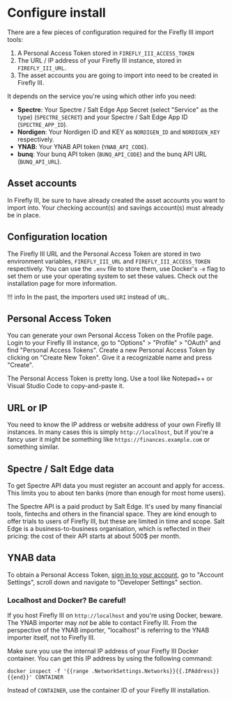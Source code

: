 # Configure install

There are a few pieces of configuration required for the Firefly III import tools:

1. A Personal Access Token stored in `FIREFLY_III_ACCESS_TOKEN`
2. The URL / IP address of your Firefly III instance, stored in `FIREFLY_III_URL`.
3. The asset accounts you are going to import into need to be created in Firefly III.

It depends on the service you're using which other info you need:

- **Spectre**: Your Spectre / Salt Edge App Secret (select "Service" as the type) (`SPECTRE_SECRET`) and your Spectre / Salt Edge App ID (`SPECTRE_APP_ID`).
- **Nordigen**: Your Nordigen ID and KEY as `NORDIGEN_ID` and `NORDIGEN_KEY` respectively.
- **YNAB**: Your YNAB API token (`YNAB_API_CODE`).
- **bunq**: Your bunq API token (`BUNQ_API_CODE`) and the bunq API URL (`BUNQ_API_URL`).

## Asset accounts

In Firefly III, be sure to have already created the asset accounts you want to import into. Your checking account(s) and savings account(s) must already be in place.

## Configuration location

The Firefly III URL and the Personal Access Token are stored in two environment variables, `FIREFLY_III_URL` and `FIREFLY_III_ACCESS_TOKEN` respectively. You can use the `.env` file to store them, use Docker's `-e` flag to set them or use your operating system to set these values. Check out the installation page for more information.

!!! info
    In the past, the importers used `URI` instead of `URL`.

## Personal Access Token

You can generate your own Personal Access Token on the Profile page. Login to your Firefly III instance, go to "Options" > "Profile" > "OAuth" and find "Personal Access Tokens". Create a new Personal Access Token by clicking on "Create New Token". Give it a recognizable name and press "Create".

The Personal Access Token is pretty long. Use a tool like Notepad++ or Visual Studio Code to copy-and-paste it.

## URL or IP

You need to know the IP address or website address of your own Firefly III instances. In many cases this is simply `http://localhost`, but if you're a fancy user it might be something like `https://finances.example.com` or something similar.

## Spectre / Salt Edge data

To get Spectre API data you must register an account and apply for access. This limits you to about ten banks (more than enough for most home users).

The Spectre API is a paid product by Salt Edge. It's used by many financial tools, fintechs and others in the financial space. They are kind enough to offer trials to users of Firefly III, but these are limited in time and scope. Salt Edge is a business-to-business organisation, which is reflected in their pricing: the cost of their API starts at about 500$ per month.

## YNAB data

To obtain a Personal Access Token, [sign in to your account](https://app.youneedabudget.com/settings), go to "Account Settings", scroll down and navigate to "Developer Settings" section.

### Localhost and Docker? Be careful!

If you host Firefly III on `http://localhost` and you're using Docker, beware. The YNAB importer may *not* be able to contact Firefly III. From the perspective of the YNAB importer, "localhost" is referring to the YNAB importer itself, not to Firefly III. 

Make sure you use the internal IP address of your Firefly III Docker container. You can get this IP address by using the following command:

```
docker inspect -f '{{range .NetworkSettings.Networks}}{{.IPAddress}}{{end}}' CONTAINER
```

Instead of `CONTAINER`, use the container ID of your Firefly III installation.
